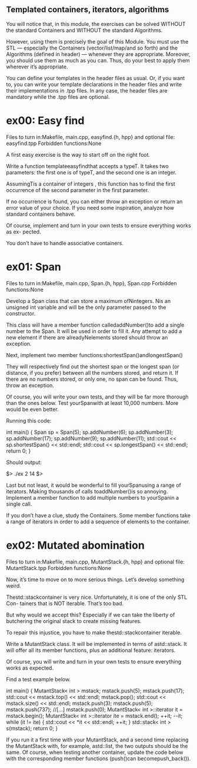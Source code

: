 ## Templated containers, iterators, algorithms

You will notice that, in this module, the exercises can be solved WITHOUT the standard
Containers and WITHOUT the standard Algorithms.

However, using them is precisely the goal of this Module.
You must use the STL — especially the Containers (vector/list/map/and so forth)
and the Algorithms (defined in header<algorithm>) — whenever they are appropriate.
Moreover, you should use them as much as you can.
Thus, do your best to apply them wherever it’s appropriate.

You can define your templates in the header files as usual. Or, if you want to, you
can write your template declarations in the header files and write their implementations
in .tpp files. In any case, the header files are mandatory while the .tpp files are optional.

# ex00: Easy find
Files to turn in:Makefile, main.cpp, easyfind.{h, hpp}
and optional file: easyfind.tpp
Forbidden functions:None

A first easy exercise is the way to start off on the right foot.

Write a function templateeasyfindthat accepts a typeT. It takes two parameters:
the first one is of typeT, and the second one is an integer.

AssumingTis a container of integers , this function has to find the first occurrence
of the second parameter in the first parameter.

If no occurrence is found, you can either throw an exception or return an error value
of your choice. If you need some inspiration, analyze how standard containers behave.

Of course, implement and turn in your own tests to ensure everything works as ex-
pected.

You don’t have to handle associative containers.

# ex01: Span
Files to turn in:Makefile, main.cpp, Span.{h, hpp}, Span.cpp
Forbidden functions:None

Develop a Span class that can store a maximum ofNintegers. Nis an unsigned int
variable and will be the only parameter passed to the constructor.

This class will have a member function calledaddNumber()to add a single number
to the Span. It will be used in order to fill it. Any attempt to add a new element if there
are alreadyNelements stored should throw an exception.

Next, implement two member functions:shortestSpan()andlongestSpan()

They will respectively find out the shortest span or the longest span (or distance, if
you prefer) between all the numbers stored, and return it. If there are no numbers stored,
or only one, no span can be found. Thus, throw an exception.

Of course, you will write your own tests, and they will be far more thorough than the
ones below. Test yourSpanwith at least 10,000 numbers. More would be even better.

Running this code:

int main()
{
Span sp = Span(5);
sp.addNumber(6);
sp.addNumber(3);
sp.addNumber(17);
sp.addNumber(9);
sp.addNumber(11);
std::cout << sp.shortestSpan() << std::endl;
std::cout << sp.longestSpan() << std::endl;
return 0;
}

Should output:

$> ./ex
2
14
$>

Last but not least, it would be wonderful to fill yourSpanusing a range of iterators.
Making thousands of calls toaddNumber()is so annoying. Implement a member function
to add multiple numbers to yourSpanin a single call.

If you don’t have a clue, study the Containers. Some member
functions take a range of iterators in order to add a sequence of
elements to the container.

# ex02: Mutated abomination
Files to turn in:Makefile, main.cpp, MutantStack.{h, hpp}
and optional file: MutantStack.tpp
Forbidden functions:None

Now, it’s time to move on to more serious things. Let’s develop something weird.

Thestd::stackcontainer is very nice. Unfortunately, it is one of the only STL Con-
tainers that is NOT iterable. That’s too bad.

But why would we accept this? Especially if we can take the liberty of butchering the
original stack to create missing features.

To repair this injustice, you have to make thestd::stackcontainer iterable.

Write a MutantStack class. It will be implemented in terms of astd::stack.
It will offer all its member functions, plus an additional feature: iterators.

Of course, you will write and turn in your own tests to ensure everything works as
expected.

Find a test example below.

int main()
{
MutantStack< int > mstack;
mstack.push(5);
mstack.push(17);
std::cout << mstack.top() << std::endl;
mstack.pop();
std::cout << mstack.size() << std::endl;
mstack.push(3);
mstack.push(5);
mstack.push(737);
//[...]
mstack.push(0);
MutantStack< int >::iterator it = mstack.begin();
MutantStack< int >::iterator ite = mstack.end();
++it;
--it;
while (it != ite)
{
std::cout << *it << std::endl;
++it;
}
std::stack< int > s(mstack);
return 0;
}

If you run it a first time with your MutantStack, and a second time replacing the
MutantStack with, for example, astd::list, the two outputs should be the same. Of
course, when testing another container, update the code below with the corresponding
member functions (push()can becomepush_back()).